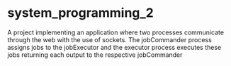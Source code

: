 # system_programming_2
A project implementing an application where two processes communicate through the web with the use of sockets. The jobCommander process assigns jobs to the jobExecutor and the executor process executes these jobs returning each output to the respective jobCommander
